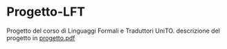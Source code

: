# Progetto-LFT

Progetto del corso di Linguaggi Formali e Traduttori UniTO. descrizione del progetto in [progetto.pdf](progetto.pdf)
